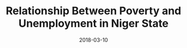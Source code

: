---
title: "Relationship Between Poverty and Unemployment in Niger State"
collection: publications
permalink: /publication/2018-pov_unem
date: 2018-03-10
venue: 'Signifikan: Jurnal Ilmu Ekonomi'
paperurl: '/files/pdf/research/pov_unem_paper.pdf'
link: 'http://dx.doi.org/10.15408/sjie.v8i1.6725'
code: 'http://dx.doi.org/10.15408/sjie.v8i1.6725'
github: ''
citation: 'Muhammad, U.F., <b>David, J.</b> (2018). &quot;Relationship Between Poverty and Unemployment in Niger State.&quot; <i>Signifikan: Jurnal Ilmu Ekonomi</i>, <i>8</i>(1), 71-78. doi:10.15408/sjie.v8i1.6725'
---